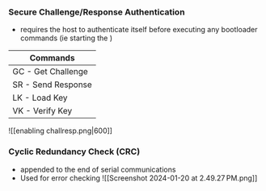 ### Secure Challenge/Response Authentication
- requires the host to authenticate itself before executing any bootloader commands (ie starting the )

| Commands |
| ---- |
| GC - Get Challenge |
| SR - Send Response |
| LK - Load Key |
| VK - Verify Key |

![[enabling challresp.png|600]]


### Cyclic Redundancy Check (CRC)
- appended to the end of serial communications
- Used for error checking
![[Screenshot 2024-01-20 at 2.49.27 PM.png]]

